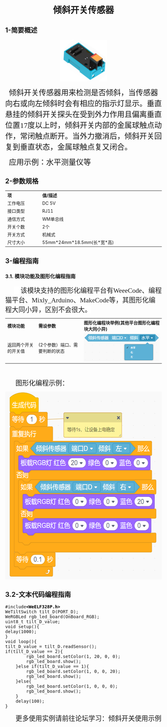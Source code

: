 <div align=center>
<h1 class="text-center">倾斜开关传感器</h1>
</div>


## **1-简要概述**

<div align=center>
<img src="docs\electronic_modules\rj11\tilt_switch_sensor\tilt_switch_sensor.png" width=30%>
</div>
<p>
    <span style="font-family: 宋体, SimSun; font-size: 24px;">&nbsp; 倾斜开关传感器用来检测是否倾斜，当传感器向右或向左倾斜时会有相应的指示灯显示。垂直悬挂的倾斜开关探头在受到外力作用且偏离垂直位置17度以上时，倾斜开关内部的金属球触点动作，常闭触点断开。当外力撤消后，倾斜开关回复到垂直状态，金属球触点复又闭合。

<p>
    <span style="font-family: 宋体, SimSun; font-size: 24px;">&nbsp; 应用示例：水平测量仪等
</span>
</p>



## **2-参数规格**

<!-- Table goes in the document BODY -->

<table class="imagetable" style="display: table; text-align: left;">
<tr>
    <th>项</th><th>值/描述</th>
</tr>
<tr>
    <td>工作电压</td><td>DC 5V</td>
</tr>
<tr>
    <td>接口类型</td><td>RJ11</td>
</tr>
<tr>
    <td>通信方式</td><td>WM单总线</td>
</tr>
<tr>
    <td>开关个数</td><td>2个</td>
</tr>
<tr>
    <td>开关方式</td><td>机械式</td>
</tr>
<tr>
    <td>尺寸大小</td><td>55mm*24mm*18.5mm(长*宽*高)</td>
</tr>
</table>


## **3-编程指南**

### 3.1. 模块功能及图形化编程指南 

<p class=MsoNormal style='text-indent:21.0pt'><span style='font-size:16.0pt;
font-family:华文楷体;color:#222222;background:white'>&nbsp;&nbsp;&nbsp; </span><span
lang=ZH-CN style='font-size:16.0pt;font-family:宋体;color:#222222;background:
white'>该模块支持的图形化编程平台有WeeeCode、编程猫平台、Mixly_Arduino、MakeCode等，其图形化编程大同小异，区别不会很大。</span></span></span></p>  

<table class="imagetable" style="display: table; text-align: left;">
<tr>
    <th>模块功能</th><th>需设参数</th><th>图形化编程块举例(其他平台图形化编程块大同小异)</th>
</tr>
<tr>
    <td>返回两个开关的开关值
</td><td>(2个参数）端口、需要判断的状态</td><td><img src="docs\electronic_modules\rj11\tilt_switch_sensor\20200220-144052.png"></td>
</tr>
</table>


<p class=MsoNormal style='text-indent:21.0pt'>&nbsp;</p>
<p class=MsoNormal style='text-indent:21.0pt'><span style='font-size:16.0pt;
font-family:华文楷体'>&nbsp;</span><span lang=ZH-CN style='font-size:16.0pt;
font-family:宋体'>图形化编程示例：</span></p>
<p class=MsoNormal align=center style='text-align:center'><span
  style='color:windowtext'><img width=568 height=605 id="图片 2"
  src="docs\electronic_modules\rj11\tilt_switch_sensor\20200219-163015.png"></span></p>

## **3.2-文本代码编程指南**
<pre class="xml" style="font-family:monospace;">#include<span style="color: #009900;"><span style="color: #000000; font-weight: bold;">&lt;WeELF328P.h<span style="color: #000000; font-weight: bold;">&gt;</span></span></span>
WeTiltSwitch tilt_D(PORT_D);
WeRGBLed rgb_led_board(OnBoard_RGB);
uint8_t tilt_D_value;
void setup(){
delay(1000);
}
void loop(){
tilt_D_value = tilt_D.readSensor();
if(tilt_D_value == 2){
        rgb_led_board.setColor(1, 20, 0, 0);
        rgb_led_board.show();
    }else if(tilt_D_value == 1){
        rgb_led_board.setColor(1, 0, 0, 20);
        rgb_led_board.show();
    }else{
        rgb_led_board.setColor(1, 0, 0, 0);
        rgb_led_board.show();
    }
    delay(100);
}</pre>
<p class=MsoNormal style='text-indent:21.0pt'><span style='font-size:16.0pt;
font-family:华文楷体'>&nbsp;</span><span lang=ZH-CN style='font-size:16.0pt;
font-family:宋体'>更多使用实例请前往论坛学习：倾斜开关使用示例</span></p>
